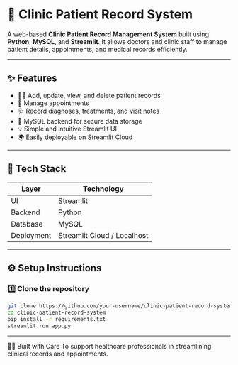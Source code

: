 # 🏥 Clinic Patient Record System

A web-based **Clinic Patient Record Management System** built using **Python**, **MySQL**, and **Streamlit**. It allows doctors and clinic staff to manage patient details, appointments, and medical records efficiently.

---

## ✨ Features

- 🧑‍⚕️ Add, update, view, and delete patient records
- 📅 Manage appointments
- 🩺 Record diagnoses, treatments, and visit notes
- 🔐 MySQL backend for secure data storage
- 💡 Simple and intuitive Streamlit UI
- 🌍 Easily deployable on Streamlit Cloud

---

## 🧰 Tech Stack

| Layer      | Technology       |
|------------|------------------|
| UI         | Streamlit        |
| Backend    | Python           |
| Database   | MySQL            |
| Deployment | Streamlit Cloud / Localhost |

---

## ⚙️ Setup Instructions

### 1️⃣ Clone the repository
```bash
git clone https://github.com/your-username/clinic-patient-record-system.git
cd clinic-patient-record-system
pip install -r requirements.txt
streamlit run app.py
```
---

👨‍⚕️ Built with Care
To support healthcare professionals in streamlining clinical records and appointments.

